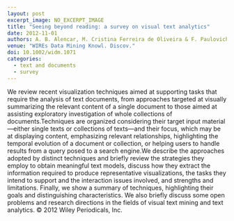 ```yaml
---
layout: post
excerpt_image: NO_EXCERPT_IMAGE
title: "Seeing beyond reading: a survey on visual text analytics"
date: 2012-11-01
authors: A. B. Alencar, M. Cristina Ferreira de Oliveira & F. Paulovich
venue: "WIREs Data Mining Knowl. Discov."
doi: 10.1002/widm.1071
categories:
  - text and documents
  - survey
---
```

We review recent visualization techniques aimed at supporting tasks that require the analysis of text documents, from approaches targeted at visually summarizing the relevant content of a single document to those aimed at assisting exploratory investigation of whole collections of documents.Techniques are organized considering their target input material—either single texts or collections of texts—and their focus, which may be at displaying content, emphasizing relevant relationships, highlighting the temporal evolution of a document or collection, or helping users to handle results from a query posed to a search engine.We describe the approaches adopted by distinct techniques and briefly review the strategies they employ to obtain meaningful text models, discuss how they extract the information required to produce representative visualizations, the tasks they intend to support and the interaction issues involved, and strengths and limitations. Finally, we show a summary of techniques, highlighting their goals and distinguishing characteristics. We also briefly discuss some open problems and research directions in the fields of visual text mining and text analytics. © 2012 Wiley Periodicals, Inc.
